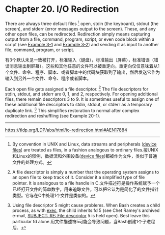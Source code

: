 # Chapter 20. I/O Redirection

There are always three default files [^1] open, stdin (the keyboard), stdout (the screen), and stderr (error messages output to the screen). These, and any other open files, can be redirected. Redirection simply means capturing output from a file, command, program, script, or even code block within a script (see [Example 3-1](https://tldp.org/LDP/abs/html/special-chars.html#EX8) and [Example 3-2](https://tldp.org/LDP/abs/html/special-chars.html#RPMCHECK)) and sending it as input to another file, command, program, or script.

有3个默认未见一致被打开，标准输入（键盘），标准输出（屏幕），标准错误（错误消息输出到屏幕）。这些和其他任意的文件可以被重定向。重定向仅仅意味着从1个文件、命令、程序、脚本、或者脚本中的代码块获取到了输出，然后发送它作为输入到另外一个文件、命令、程序或者脚本。

Each open file gets assigned a file descriptor. [^2] The file descriptors for stdin, stdout, and stderr are 0, 1, and 2, respectively. For opening additional files, there remain descriptors 3 to 9. It is sometimes useful to assign one of these additional file descriptors to stdin, stdout, or stderr as a temporary duplicate link. [^3] This simplifies restoration to normal after complex redirection and reshuffling (see Example 20-1).

[^1]: By convention in UNIX and Linux, data streams and peripherals ([device files](https://tldp.org/LDP/abs/html/devref1.html#DEVFILEREF)) are treated as files, in a fashion analogous to ordinary files.按UNIX和Linux的惯例，数据流和外围设备([device files](https://tldp.org/LDP/abs/html/devref1.html#DEVFILEREF))都被作为文件，类似于普通文件的处理方式。

[^2]: A file descriptor is simply a number that the operating system assigns to an open file to keep track of it. Consider it a simplified type of file pointer. It is analogous to a file handle in C.文件描述符是操作系统赋予一个已经打开文件的简单数字，用来追踪文件。可以把它认为是简化了的文件指针类型。它与在C中处理1个文件是类似的。

[^3]: Using file descriptor 5 might cause problems. When Bash creates a child process, as with [exec](./bash-scripting-exec.md), the child inherits fd 5 (see Chet Ramey's archived e-mail, [SUBJECT: RE: File descriptor](http://groups.google.com/group/gnu.bash.bug/browse_thread/thread/13955daafded3b5c/18c17050087f9f37) 5 is held open). Best leave this particular fd alone.用文件描述符5可能会导致问题，当Bash创建1个子进程后，

---

<https://tldp.org/LDP/abs/html/io-redirection.html#AEN17884>

